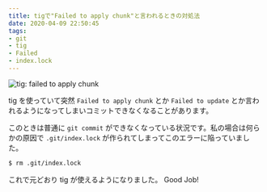 ```yaml
---
title: tigで"Failed to apply chunk"と言われるときの対処法
date: 2020-04-09 22:50:45
tags:
- git
- tig
- Failed
- index.lock
---
```


![tig: failed to apply chunk](/images/tig_failed.png)

tig を使っていて突然 `Failed to apply chunk` とか `Failed to update` とか言われるようになってしまいコミットできなくなることがあります。

このときは普通に `git commit` ができなくなっている状況です。私の場合は何らかの原因で `.git/index.lock` が作られてしまってこのエラーに陥っていました。

```sh
$ rm .git/index.lock
```

これで元どおり tig が使えるようになりました。 Good Job!
